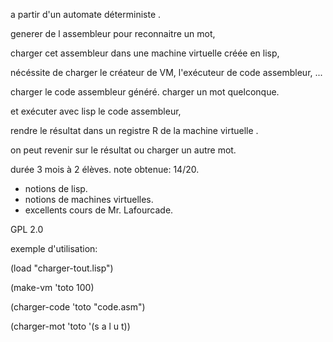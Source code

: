 a partir d'un automate déterministe .

generer de l assembleur pour reconnaitre un mot,

charger cet assembleur dans une machine virtuelle créée en lisp,

nécéssite de charger le créateur de VM, l'exécuteur de code assembleur, ...

charger le code assembleur généré.
charger un mot quelconque.

et exécuter avec lisp le code assembleur,

rendre le résultat dans un registre R de la machine virtuelle .


on peut revenir sur le résultat ou charger un autre mot.


durée 3 mois à 2 élèves.
note obtenue: 14/20.
+ notions de lisp.
+ notions de machines virtuelles.
+ excellents cours de Mr. Lafourcade.

GPL 2.0



exemple d'utilisation:

(load "charger-tout.lisp")

(make-vm 'toto 100)

(charger-code 'toto "code.asm")

(charger-mot 'toto '(s a l u t))
